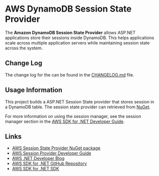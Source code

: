 # AWS DynamoDB Session State Provider

The **Amazon DynamoDB Session State Provider** allows ASP.NET applications store their sessions inside DynamoDB. This helps applications scale across multiple application servers while maintaining session state across the system.

## Change Log

The change log for the can be found in the [CHANGELOG.md](https://github.com/aws/aws-dotnet-session-provider/blob/master/CHANGELOG.md) file.


## Usage Information

This project builds a ASP.NET Session State provider that stores session in a DynamoDB table. The session state provider can retrieved from [NuGet][nuget-package].

For more information on using the session manager, see the session manager section in the [AWS SDK for .NET Developer Guide][developer-guide].


## Links

* [AWS Session State Provider NuGet package][nuget-package]
* [AWS Session Provider Developer Guide][developer-guide]
* [AWS .NET Developer Blog][dotnet-blog]
* [AWS SDK for .NET GitHub Repository][github-awssdk]
* [AWS SDK for .NET SDK][sdk-website]


[developer-guide]: https://docs.aws.amazon.com/sdk-for-net/v2/developer-guide/dynamodb-session-net-sdk.html
[nuget-package]: http://www.nuget.org/packages/AWS.SessionProvider/
[github-awssdk]: https://github.com/aws/aws-sdk-net
[sdk-website]: http://aws.amazon.com/sdkfornet
[dotnet-blog]: http://blogs.aws.amazon.com/net/
